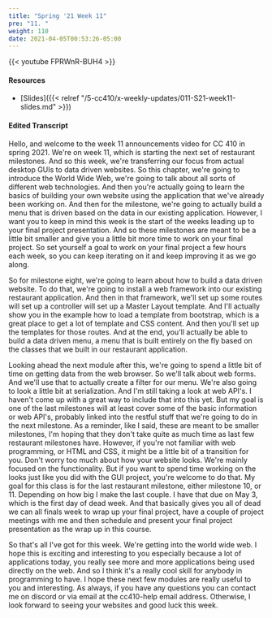 ```yaml
---
title: "Spring '21 Week 11"
pre: "11. "
weight: 110
date: 2021-04-05T00:53:26-05:00
---
```


{{< youtube FPRWnR-BUH4 >}}

#### Resources

* [Slides]({{< relref "/5-cc410/x-weekly-updates/011-S21-week11-slides.md" >}})

#### Edited Transcript

Hello, and welcome to the week 11 announcements video for CC 410 in spring 2021. We're on week 11, which is starting the next set of restaurant milestones. And so this week, we're transferring our focus from actual desktop GUIs to data driven websites. So this chapter, we're going to introduce the World Wide Web, we're going to talk about all sorts of different web technologies. And then you're actually going to learn the basics of building your own website using the application that we've already been working on. And then for the milestone, we're going to actually build a menu that is driven based on the data in our existing application. However, I want you to keep in mind this week is the start of the weeks leading up to your final project presentation. And so these milestones are meant to be a little bit smaller and give you a little bit more time to work on your final project. So set yourself a goal to work on your final project a few hours each week, so you can keep iterating on it and keep improving it as we go along. 

So for milestone eight, we're going to learn about how to build a data driven website. To do that, we're going to install a web framework into our existing restaurant application. And then in that framework, we'll set up some routes will set up a controller will set up a Master Layout template. And I'll actually show you in the example how to load a template from bootstrap, which is a great place to get a lot of template and CSS content. And then you'll set up the templates for those routes. And at the end, you'll actually be able to build a data driven menu, a menu that is built entirely on the fly based on the classes that we built in our restaurant application. 

Looking ahead the next module after this, we're going to spend a little bit of time on getting data from the web browser. So we'll talk about web forms. And we'll use that to actually create a filter for our menu. We're also going to look a little bit at serialization. And I'm still taking a look at web API's. I haven't come up with a great way to include that into this yet. But my goal is one of the last milestones will at least cover some of the basic information or web API's, probably linked into the restful stuff that we're going to do in the next milestone. As a reminder, like I said, these are meant to be smaller milestones, I'm hoping that they don't take quite as much time as last few restaurant milestones have. However, if you're not familiar with web programming, or HTML and CSS, it might be a little bit of a transition for you. Don't worry too much about how your website looks. We're mainly focused on the functionality. But if you want to spend time working on the looks just like you did with the GUI project, you're welcome to do that. My goal for this class is for the last restaurant milestone, either milestone 10, or 11. Depending on how big I make the last couple. I have that due on May 3, which is the first day of dead week. And that basically gives you all of dead we can all finals week to wrap up your final project, have a couple of project meetings with me and then schedule and present your final project presentation as the wrap up in this course. 

So that's all I've got for this week. We're getting into the world wide web. I hope this is exciting and interesting to you especially because a lot of applications today, you really see more and more applications being used directly on the web. And so I think it's a really cool skill for anybody in programming to have. I hope these next few modules are really useful to you and interesting. As always, if you have any questions you can contact me on discord or via email at the cc410-help email address. Otherwise, I look forward to seeing your websites and good luck this week. 
